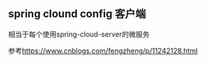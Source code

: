 ## spring clound config 客户端
相当于每个使用spring-cloud-server的微服务

参考<https://www.cnblogs.com/fengzheng/p/11242128.html>